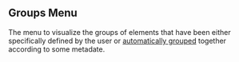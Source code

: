 ## Groups Menu
The menu to visualize the groups of elements that have been either specifically defined by the user or [automatically grouped](/articles/UserManual/Modules/groupby_module.html) together according to some metadate.